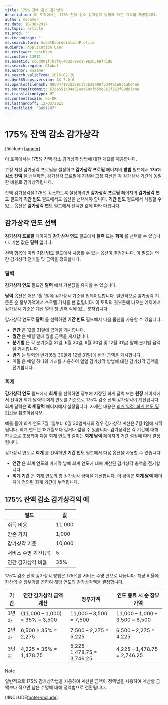 ```yaml
---
title: 175% 잔액 감소 감가상각
description: 이 토픽에서는 175% 잔액 감소 감가상각 방법에 대한 개요를 제공합니다.
author: moaamer
ms.date: 10/30/2017
ms.topic: article
ms.prod: ''
ms.technology: ''
ms.search.form: AssetDepreciationProfile
audience: Application User
ms.reviewer: roschlom
ms.custom: 13911
ms.assetid: cc5d001f-bcfe-4602-9ec1-9e265e9fd188
ms.search.region: Global
ms.author: moaamer
ms.search.validFrom: 2016-02-28
ms.dyn365.ops.version: AX 7.0.0
ms.openlocfilehash: 99bd47192d389c373b29a98f5344e1e0c1ab04e6
ms.sourcegitcommit: 62ca651c94e61aaa69cfa59e861f263f89d01c4a
ms.translationtype: HT
ms.contentlocale: ko-KR
ms.lasthandoff: 12/03/2021
ms.locfileid: "8451207"
---
```

# <a name="175-percent-reducing-balance-depreciation"></a>175% 잔액 감소 감가상각

[!include [banner](../includes/banner.md)]

이 토픽에서는 175% 잔액 감소 감가상각 방법에 대한 개요를 제공합니다.

고정 자산 감가상각 프로필을 설정하고 **감가상각 프로필** 페이지의 **방법** 필드에서 **175% 감소 잔액** 을 선택하면, 감가상각 프로필에 지정된 고정 자산은 각 감가상각 기간에 동일한 비율로 감가상각됩니다. 

잔액 감가상각을 175% 감소하도록 설정하려면 **감가상각 프로필** 페이지의 **감가상각 연도** 필드와 **기간 빈도** 필드에서도 옵션을 선택해야 합니다. **기간 빈도** 필드에서 사용할 수 있는 옵션은 **감가상각 연도** 필드에서 선택한 값에 따라 다릅니다.

## <a name="select-a-depreciation-year"></a>감가상각 연도 선택
**감가상각 프로필** 페이지의 **감가상각 연도** 필드에서 **달력** 또는 **회계** 를 선택할 수 있습니다. 기본 값은 **달력** 입니다. 

선택 항목에 따라 **기간 빈도** 필드에서 사용할 수 있는 옵션이 결정됩니다. 이 필드는 연간 감가상각 전기일 및 금액을 정의합니다.

### <a name="calendar"></a>달력

**감가상각 연도** 필드인 **달력** 에서 기본값을 유지할 수 있습니다. 

**달력** 옵션은 매년 1월 1일에 감가상각 기준을 업데이트합니다. 일반적으로 감가상각 기준은 순 장부가액에서 스크랩 가치를 뺀 값입니다. 이 토픽의 뒷부분에 나오는 예제에서 감가상각 기준은 계산 열의 첫 번째 식에 있는 분자입니다. 

감가상각 연도로 **달력** 을 선택하면 **기간 빈도** 필드에서 다음 옵션을 사용할 수 있습니다.

-   **연간** 은 12월 31일에 금액을 게시합니다.
-   **월간** 은 매월 말에 월별 금액을 게시합니다.
-   **분기별** 은 각 분기(3월 31일, 6월 30일, 9월 30일 및 12월 31일) 말에 분기별 금액을 게시합니다.
-   **반기** 는 달력의 반기(6월 30일과 12월 31일)에 반기 금액을 게시합니다.
-   **매일** 은 매일 하나의 거래를 사용하여 일일 감가상각 방법에 대한 감가상각 금액을 전기합니다.

### <a name="fiscal"></a>회계

**감가상각 연도** 필드에서 **회계** 를 선택하면 장부에 지정된 회계 달력 또는 **원장** 페이지에서 선택한 회계 달력의 회계 연도를 기준으로 175% 감소 잔액 감가상각이 계산됩니다. 회계 달력은 **회계 달력** 페이지에서 설정됩니다. 자세한 내용은 [회계 일정, 회계 연도 및 기간](../budgeting/fiscal-calendars-fiscal-years-periods.md)을 참조하십시오.

예를 들어 회계 연도 7월 1일부터 6월 30일까지의 경우 감가상각 계산은 7월 1일에 시작됩니다. 회계 연도는 12개월보다 길거나 짧을 수 있습니다. 감가상각은 각 기간에 대해 자동으로 조정되며 다음 회계 연도의 길이는 **회계 달력** 페이지의 기간 설정에 따라 결정됩니다. 

감가상각 연도로 **회계** 를 선택하면 **기간 빈도** 필드에서 다음 옵션을 사용할 수 있습니다.

-   **연간** 은 회계 연도의 마지막 날에 회계 연도에 대해 계산된 감가상각 총액을 전기합니다.
-   **회계 기간** 은 회계 연도의 총 감가상각 금액을 계산합니다. 이 금액은 **회계 달력** 페이지에 정의된 회계 기간에 누적됩니다.

## <a name="example-of-175-reducing-balance-depreciation"></a>175% 잔액 감소 감가상각의 예

| 필드                          | 값  |
|--------------------------------|--------|
| 취득 비용               | 11,000 |
| 잔존 가치                  | 1,000  |
| 감가상각 기준              | 10,000 |
| 서비스 수명 기간(년)             | 5      |
| 연간 감가상각 비율 | 35%    |

175% 감소 잔액 감가상각 방법은 175%를 서비스 수명 년으로 나눕니다. 해당 비율에 자산의 순 장부가를 곱하여 해당 연도의 감가상각액을 결정합니다.

| 기간 | 연간 감가상각 금액 계산 | 장부가액                  | 연도 종료 시 순 장부가액 |
|--------|-----------------------------------------------|-----------------------------|---------------------------------------|
| 1년 차 | (11,000 – 1,000) × 35% = 3,500                | 11,000 – 3,500 = 7,500      | 11,000 – 1,000 – 3,500 = 6,500        |
| 2년 차 | 6,500 × 35% = 2,275                           | 7,500 – 2,275 = 5,225       | 6,500 – 2,275 = 4,225                 |
| 3년 차 | 4,225 × 35% = 1,478.75                        | 5,225 – 1,478.75 = 3,746.25 | 4,225 – 1,478.75 = 2,746.25           |

> [!NOTE] 
> 일반적으로 175% 감가상각법을 사용하여 계산한 금액이 정액법을 사용하여 계산할 금액보다 적으면 남은 수명에 대해 정액법으로 전환됩니다.





[!INCLUDE[footer-include](../../includes/footer-banner.md)]
